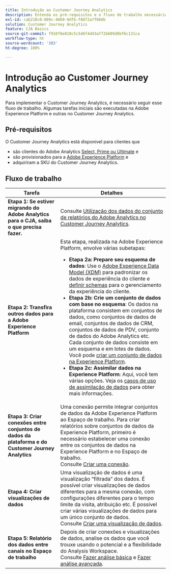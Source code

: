 ```yaml
---
title: Introdução ao Customer Journey Analytics
description: Entenda os pré-requisitos e o fluxo de trabalho necessários para implementar o Customer Journey Analytics.
exl-id: cab218c0-009c-4669-9dfb-f8872a7f066b
solution: Customer Journey Analytics
feature: CJA Basics
source-git-commit: f910f8e810c5c5d6f4d43aff2b609d8bf6c131ca
workflow-type: ht
source-wordcount: '383'
ht-degree: 100%

---
```


# Introdução ao Customer Journey Analytics

Para implementar o Customer Journey Analytics, é necessário seguir esse fluxo de trabalho. Algumas tarefas iniciais são executadas na Adobe Experience Platform e outras no Customer Journey Analytics.

## Pré-requisitos

O Customer Journey Analytics está disponível para clientes que

* são clientes do Adobe Analytics [Select, Prime ou Ultimate](https://www.adobe.com/br/analytics/compare-adobe-analytics-packages.html) e
* são provisionados para a [Adobe Experience Platform](https://www.adobe.com/br/experience-platform.html) e
* adquiriram a SKU do Customer Journey Analytics.

## Fluxo de trabalho

| Tarefa | Detalhes |
| --- | --- |
| **Etapa 1: Se estiver migrando do Adobe Analytics para o CJA, saiba o que precisa fazer.** | Consulte [Utilização dos dados do conjunto de relatórios do Adobe Analytics no Customer Journey Analytics](/help/getting-started/aa-vs-cja/aa-data-in-cja.md). |
| **Etapa 2: Transfira outros dados para a Adobe Experience Platform** | Esta etapa, realizada na Adobe Experience Platform, envolve várias subetapas:<ul><li>**Etapa 2a: Prepare seu esquema de dados**: Use o [Adobe Experience Data Model (XDM)](https://experienceleague.adobe.com/docs/experience-platform/xdm/home.html?lang=pt-BR) para padronizar os dados de experiência do cliente e [definir schemas](https://experienceleague.adobe.com/docs/experience-platform/xdm/tutorials/create-schema-ui.html?lang=pt-BR) para o gerenciamento da experiência do cliente.</li><li>**Etapa 2b: Crie um conjunto de dados com base no esquema**: Os dados na plataforma consistem em conjuntos de dados, como conjuntos de dados de email, conjuntos de dados de CRM, conjuntos de dados de PDV, conjunto de dados do Adobe Analytics etc. Cada conjunto de dados consiste em um esquema e em lotes de dados. Você pode [criar um conjunto de dados na Experience Platform](https://experienceleague.adobe.com/docs/platform-learn/getting-started-for-data-architects-and-data-engineers/create-datasets.html?lang=pt-BR).</li><li>**Etapa 2c: Assimilar dados na Experience Platform**: Aqui, você tem várias opções. Veja os [casos de uso de assimilação de dados](/help/data-ingestion/data-ingestion.md) para obter mais informações. |
| **Etapa 3: Criar conexões entre conjuntos de dados da plataforma e do Customer Journey Analytics** | Uma conexão permite integrar conjuntos de dados da Adobe Experience Platform ao Espaço de trabalho. Para criar relatórios sobre conjuntos de dados da Experience Platform, primeiro é necessário estabelecer uma conexão entre os conjuntos de dados na Experience Platform e no Espaço de trabalho.<br>Consulte [Criar uma conexão](/help/connections/create-connection.md). |
| **Etapa 4: Criar visualizações de dados** | Uma visualização de dados é uma visualização “filtrada” dos dados. É possível criar visualizações de dados diferentes para a mesma conexão, com configurações diferentes para o tempo limite da visita, atribuição etc. É possível criar várias visualizações de dados para um único conjunto de dados.<br>Consulte [Criar uma visualização de dados](/help/data-views/create-dataview.md). |
| **Etapa 5: Relatório dos dados entre canais no Espaço de trabalho** | Depois de criar conexões e visualizações de dados, analise os dados que você trouxe usando o potencial e a flexibilidade do Analysis Workspace.<br>Consulte [Fazer análise básica](/help/analysis-workspace/perform-basic-analysis.md) e [Fazer análise avançada](/help/analysis-workspace/perform-adv-analysis.md). |
